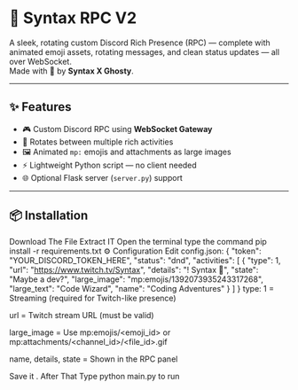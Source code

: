 # 🌌 Syntax RPC V2

A sleek, rotating custom Discord Rich Presence (RPC)  — complete with animated emoji assets, rotating messages, and clean status updates — all over WebSocket.  
Made with 🧠 by **Syntax X Ghosty**.

---

## ✨ Features

- 🎮 Custom Discord RPC using **WebSocket Gateway**
- 🔁 Rotates between multiple rich activities 
- 🖼️ Animated `mp:` emojis and attachments as large images
- ⚡ Lightweight Python script — no client needed
- 🌐 Optional Flask server (`server.py`) support

---

## 📦 Installation

Download The File
Extract IT 
Open the terminal 
type the command
pip install -r requirements.txt
⚙️ Configuration
Edit config.json:
{
  "token": "YOUR_DISCORD_TOKEN_HERE",
  "status": "dnd",
  "activities": [
    {
      "type": 1,
      "url": "https://www.twitch.tv/Syntax",
      "details": "! Syntax 🥀",
      "state": "Maybe a dev?",
      "large_image": "mp:emojis/1392073935243317268",
      "large_text": "Code Wizard",
      "name": "Coding Adventures"
    }
  ]
}
type: 1 = Streaming (required for Twitch-like presence)

url = Twitch stream URL (must be valid)

large_image = Use mp:emojis/<emoji_id> or mp:attachments/<channel_id>/<file_id>.gif

name, details, state = Shown in the RPC panel

Save it .
After That Type
python main.py to run
